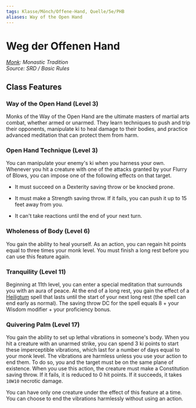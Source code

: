 ```yaml
---
tags: Klasse/Mönch/Offene-Hand, Quelle/5e/PHB
aliases: Way of the Open Hand
---
```

Weg der Offenen Hand
====================

[_Monk_](../Mönch.md)_: Monastic Tradition_  
_Source: SRD / Basic Rules_

Class Features
--------------

### Way of the Open Hand (Level 3)

Monks of the Way of the Open Hand are the ultimate masters of martial arts combat, whether armed or unarmed. They learn techniques to push and trip their opponents, manipulate ki to heal damage to their bodies, and practice advanced meditation that can protect them from harm.

### Open Hand Technique (Level 3)

You can manipulate your enemy's ki when you harness your own. Whenever you hit a creature with one of the attacks granted by your Flurry of Blows, you can impose one of the following effects on that target.

*   It must succeed on a Dexterity saving throw or be knocked prone.
    
*   It must make a Strength saving throw. If it fails, you can push it up to 15 feet away from you.
    
*   It can't take reactions until the end of your next turn.
    

### Wholeness of Body (Level 6)

You gain the ability to heal yourself. As an action, you can regain hit points equal to three times your monk level. You must finish a long rest before you can use this feature again.

### Tranquility (Level 11)

Beginning at 11th level, you can enter a special meditation that surrounds you with an aura of peace. At the end of a long rest, you gain the effect of a [Heiligtum](Heiligtum.md) spell that lasts until the start of your next long rest (the spell can end early as normal). The saving throw DC for the spell equals 8 + your Wisdom modifier + your proficiency bonus.

### Quivering Palm (Level 17)

You gain the ability to set up lethal vibrations in someone's body. When you hit a creature with an unarmed strike, you can spend 3 ki points to start these imperceptible vibrations, which last for a number of days equal to your monk level. The vibrations are harmless unless you use your action to end them. To do so, you and the target must be on the same plane of existence. When you use this action, the creature must make a Constitution saving throw. If it fails, it is reduced to 0 hit points. If it succeeds, it takes `10W10` necrotic damage.

You can have only one creature under the effect of this feature at a time. You can choose to end the vibrations harmlessly without using an action.